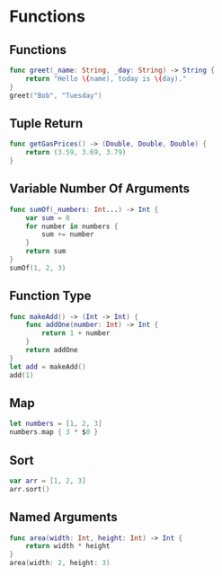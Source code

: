 # Functions

## Functions

```swift
func greet(_name: String, _day: String) -> String {
	return "Hello \(name), today is \(day)."
}
greet("Bob", "Tuesday")
```

## Tuple Return

```swift
func getGasPrices() -> (Double, Double, Double) {
	return (3.59, 3.69, 3.79)
}
```

## Variable Number Of Arguments

```swift
func sumOf(_numbers: Int...) -> Int {
	var sum = 0
	for number in numbers {
		sum += number
	}
	return sum
}
sumOf(1, 2, 3)
```

## Function Type

```swift
func makeAdd() -> (Int -> Int) {
	func addOne(number: Int) -> Int {
		return 1 + number
	}
	return addOne
}
let add = makeAdd()
add(1)
```

## Map

```swift
let numbers = [1, 2, 3]
numbers.map { 3 * $0 }
```

## Sort

```swift
var arr = [1, 2, 3]
arr.sort()
```

## Named Arguments

```swift
func area(width: Int, height: Int) -> Int {
	return width * height
}
area(width: 2, height: 3)
```
